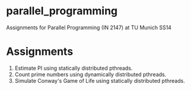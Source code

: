 parallel_programming
====================

Assignments for Parallel Programming (IN 2147) at TU Munich SS14

Assignments
====================

1. Estimate PI using statically distributed pthreads.
2. Count prime numbers using dynamically distributed pthreads.
3. Simulate Conway's Game of Life using statically distributed pthreads.
